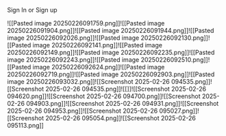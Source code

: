 Sign In or Sign up

![[Pasted image 20250226091759.png]]![[Pasted image 20250226091904.png]]![[Pasted image 20250226091944.png]]![[Pasted image 20250226092026.png]]![[Pasted image 20250226092130.png]]![[Pasted image 20250226092141.png]]![[Pasted image 20250226092149.png]]![[Pasted image 20250226092235.png]]![[Pasted image 20250226092243.png]]![[Pasted image 20250226092510.png]]![[Pasted image 20250226092624.png]]![[Pasted image 20250226092719.png]]![[Pasted image 20250226092903.png]]![[Pasted image 20250226093032.png]]![[Screenshot 2025-02-26 094535.png]]![[Screenshot 2025-02-26 094535.png]]![[]]![[Screenshot 2025-02-26 094620.png]]![[Screenshot 2025-02-26 094700.png]]![[Screenshot 2025-02-26 094903.png]]![[Screenshot 2025-02-26 094931.png]]![[Screenshot 2025-02-26 094953.png]]![[Screenshot 2025-02-26 095027.png]]![[Screenshot 2025-02-26 095054.png]]![[Screenshot 2025-02-26 095113.png]]